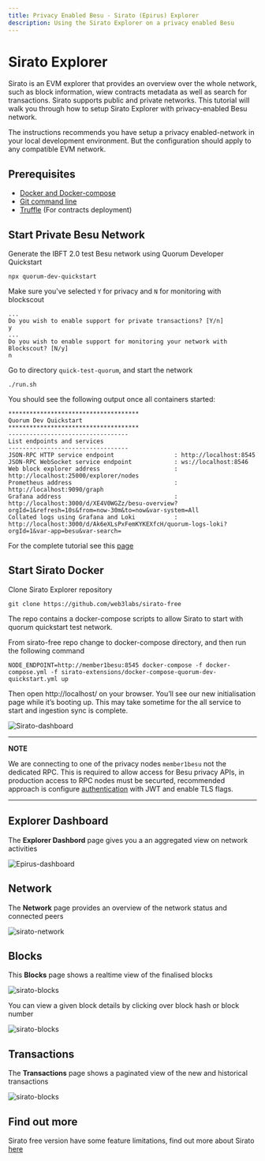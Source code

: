 ```yaml
---
title: Privacy Enabled Besu - Sirato (Epirus) Explorer
description: Using the Sirato Explorer on a privacy enabled Besu
---
```


# Sirato Explorer

Sirato is an EVM explorer that provides an overview over the whole network, such as block information, wiew contracts metadata as well as search for transactions. Sirato supports public and private networks. This tutorial will walk you through how to setup Sirato Explorer with privacy-enabled Besu network.

The instructions recommends you have setup a privacy enabled-network in your local development environment. But the configuration should apply to any compatible EVM network.

## Prerequisites
 
* [Docker and Docker-compose](https://docs.docker.com/compose/install/)
* [Git command line](https://git-scm.com/)
* [Truffle](https://trufflesuite.com/truffle/) (For contracts deployment)

## Start Private Besu Network

Generate the IBFT 2.0 test Besu network using Quorum Developer Quickstart

```
npx quorum-dev-quickstart
```

Make sure you've selected `Y` for privacy and `N` for monitoring with blockscout

```
...
Do you wish to enable support for private transactions? [Y/n]
y
...
Do you wish to enable support for monitoring your network with Blockscout? [N/y]
n
```

Go to directory `quick-test-quorum`, and start the network

```
./run.sh
```

You should see the following output once all containers started:

```
*************************************
Quorum Dev Quickstart 
*************************************
----------------------------------
List endpoints and services
----------------------------------
JSON-RPC HTTP service endpoint                 : http://localhost:8545
JSON-RPC WebSocket service endpoint            : ws://localhost:8546
Web block explorer address                     : http://localhost:25000/explorer/nodes
Prometheus address                             : http://localhost:9090/graph
Grafana address                                : http://localhost:3000/d/XE4V0WGZz/besu-overview?orgId=1&refresh=10s&from=now-30m&to=now&var-system=All
Collated logs using Grafana and Loki           : http://localhost:3000/d/Ak6eXLsPxFemKYKEXfcH/quorum-logs-loki?orgId=1&var-app=besu&var-search=

```

For the complete tutorial see this [page](./quickstart.md)

## Start Sirato Docker

Clone Sirato Explorer repository

```
git clone https://github.com/web3labs/sirato-free
```

The repo contains a docker-compose scripts to allow Sirato to start with quorum quickstart test network.

From sirato-free repo change to docker-compose directory, and then run the following command

```
NODE_ENDPOINT=http://member1besu:8545 docker-compose -f docker-compose.yml -f sirato-extensions/docker-compose-quorum-dev-quickstart.yml up
```

Then open http://localhost/ on your browser. You’ll see our new initialisation page while it’s booting up. This may take sometime for the all service to start and ingestion sync is complete.

![`Sirato-dashboard`](../../assets/images/sirato-loading.png)

---
**NOTE**

We are connecting to one of the privacy nodes `member1besu` not the dedicated RPC. This is required to allow access for Besu privacy APIs, in production access to RPC nodes must be securted, recommended approach is configure [authentication](../../public-networks/how-to/use-besu-api/authenticate.md) with JWT and enable TLS flags.

---

## Explorer Dashboard

The **Explorer Dashbord** page gives you a an aggregated view on network activities

![`Epirus-dashboard`](../../assets/images/sirato-dashboard.png)

## Network

The **Network** page provides an overview of the network status and connected peers

![`sirato-network`](../../assets/images/sirato-network.png)

## Blocks

This **Blocks** page shows a realtime view of the finalised blocks

![`sirato-blocks`](../../assets/images/sirato-blocks.png)

You can view a given block details by clicking over block hash or block number

![`sirato-blocks`](../../assets/images/sirato-block-details.png)

## Transactions

The **Transactions** page shows a paginated view of the new and historical transactions

![`sirato-blocks`](../../assets/images/sirato-transactions.png)

## Find out more

Sirato free version have some feature limitations, find out more about Sirato [here](https://medium.com/web3labs/epirus-ethereum-saas-blockchain-explorer-d5d961717d15)
